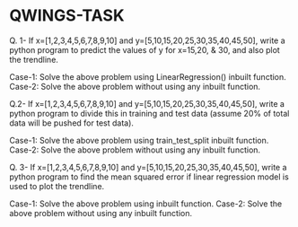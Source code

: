 # QWINGS-TASK

Q. 1- If x=[1,2,3,4,5,6,7,8,9,10] and y=[5,10,15,20,25,30,35,40,45,50], write a python program to predict the values of y for x=15,20, & 30, and also plot the trendline. 

Case-1: Solve the above problem using LinearRegression() inbuilt function.
Case-2: Solve the above problem without using any inbuilt function.



Q.2- If x=[1,2,3,4,5,6,7,8,9,10] and y=[5,10,15,20,25,30,35,40,45,50], write a python program to divide this in training and test data (assume 20% of total data will be pushed for test data).

Case-1: Solve the above problem using train_test_split inbuilt function.
Case-2: Solve the above problem without using any inbuilt function.



Q. 3- If x=[1,2,3,4,5,6,7,8,9,10] and y=[5,10,15,20,25,30,35,40,45,50], write a python program to find the mean squared error if linear regression model is used to plot the trendline.

Case-1: Solve the above problem using inbuilt function.
Case-2: Solve the above problem without using any inbuilt function.
